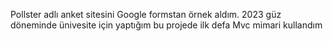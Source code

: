 Pollster adlı anket sitesini Google formstan örnek aldım. 2023 güz döneminde ünivesite için yaptığım bu projede ilk defa Mvc mimari kullandım
